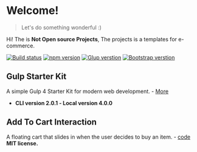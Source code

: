 # Welcome!
> Let's do something wonderful :)

Hi! The is **Not Open source Projects**, The projects is a templates for e-commerce.

[![Build status](https://img.shields.io/travis/feathericons/feather/master.svg?style=popout-square&logo=laravel)]()
[![npm version](https://img.shields.io/badge/npm-V.5.6.0-brightgreen.svg?style=popout-square&logo=npm)]()
[![Glup verstion](https://img.shields.io/badge/Glup-V.4.0.0-red.svg?style=popout-square&logo=gulp)]()
[![Bootstrap verstion](https://img.shields.io/badge/bootstrap-V.4.3.0-blueviolet.svg?style=popout-square&logo=bootstrap)]()

## Gulp Starter Kit
A simple Gulp 4 Starter Kit for modern web development. - [More](https://github.com/oubihis/gulp-starter-kit)
- **CLI version 2.0.1 _-_
Local version 4.0.0**

## Add To Cart Interaction
A floating cart that slides in when the user decides to buy an item. - [code](https://github.com/CodyHouse/add-to-cart-interaction)
**MIT license.**

